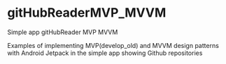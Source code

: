 # gitHubReaderMVP_MVVM

Simple app gitHubReader MVP MVVM

Examples of implementing MVP(develop_old) and MVVM design patterns with Android Jetpack in the simple app showing Github repositories
